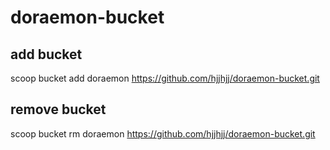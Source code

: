 # doraemon-bucket
## add bucket
scoop bucket add doraemon https://github.com/hjjhjj/doraemon-bucket.git

## remove bucket
scoop bucket rm doraemon https://github.com/hjjhjj/doraemon-bucket.git
